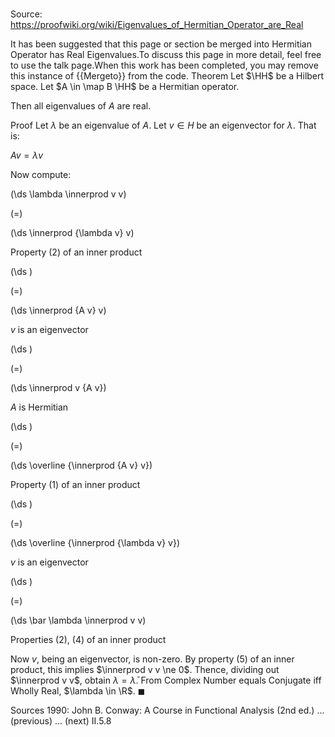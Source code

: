 # 

Source: https://proofwiki.org/wiki/Eigenvalues_of_Hermitian_Operator_are_Real


It has been suggested that this page or section be merged into Hermitian Operator has Real Eigenvalues.To discuss this page in more detail, feel free to use the talk page.When this work has been completed, you may remove this instance of {{Mergeto}} from the code.
Theorem
Let $\HH$ be a Hilbert space.
Let $A \in \map B \HH$ be a Hermitian operator.

Then all eigenvalues of $A$ are real.


Proof
Let $\lambda$ be an eigenvalue of $A$.
Let $v \in H$ be an eigenvector for $\lambda$.
That is:

$A v = \lambda v$

Now compute:














\(\ds \lambda \innerprod v v\)

\(=\)







\(\ds \innerprod {\lambda v} v\)





Property $(2)$ of an inner product














\(\ds \)

\(=\)







\(\ds \innerprod {A v} v\)





$v$ is an eigenvector














\(\ds \)

\(=\)







\(\ds \innerprod v {A v}\)





$A$ is Hermitian














\(\ds \)

\(=\)







\(\ds \overline {\innerprod {A v} v}\)





Property $(1)$ of an inner product














\(\ds \)

\(=\)







\(\ds \overline {\innerprod {\lambda v} v}\)





$v$ is an eigenvector














\(\ds \)

\(=\)







\(\ds \bar \lambda \innerprod v v\)





Properties $(2)$, $(4)$ of an inner product



Now $v$, being an eigenvector, is non-zero.
By property $(5)$ of an inner product, this implies $\innerprod v v \ne 0$.
Thence, dividing out $\innerprod v v$, obtain $\lambda = \bar \lambda$.
From Complex Number equals Conjugate iff Wholly Real, $\lambda \in \R$.
$\blacksquare$


Sources
1990: John B. Conway: A Course in Functional Analysis (2nd ed.) ... (previous) ... (next) $\text {II}.5.8$




